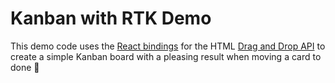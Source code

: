 # Kanban with RTK Demo

This demo code uses the
[React bindings](https://react.dev/reference/react-dom/components/common#dragevent-handler) for the
HTML [Drag and Drop API](https://developer.mozilla.org/en-US/docs/Web/API/HTML_Drag_and_Drop_API)
to create a simple Kanban board with a pleasing result when moving a card to done 🎊
